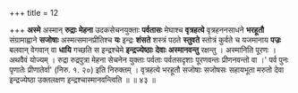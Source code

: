 +++
title = 12

+++
**अस्मे** अस्मान् **रुद्राः** **मेहना** उदकसेचनयुक्ताः **पर्वतासः** मेघाश्च **वृत्रहत्ये** वृत्रहननसाधने **भरहूतौ** संग्रामाह्वाने **सजोषाः** अस्मत्समानप्रीतिश्च **यः** इन्द्रः **शंसते** शस्त्रं पठते **स्तुवते** स्तोत्रं कुर्वते च यजमानाय **पज्रः** बलवान् वेगवान् वा **धायि** गच्छति स इन्द्रश्चेमे **इन्द्रज्येष्ठाः** **देवाः** **अस्मानवन्तु** रक्षन्तु । अस्मानिति पूरणः । अथवैवं योज्यम् । रुद्रा रुद्रपुत्रा मेहना सेचनेन युक्ताः पर्वताः पर्वतसदृशाः पूरणवन्तः प्रीणनवन्तो वा ।' पर्व पुनः पृणातेः प्रीणातेर्वा' (निरु. १. २०) इति निरुक्तम् । वृत्रहत्ये भरहूतौ सजोषाः सजोषसः सहायभूता मरुतो देवा इन्द्रज्येष्ठा उक्तलक्षण इन्द्रश्चास्मानवन्त्विति ॥ ॥ ४३ ॥